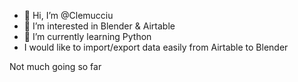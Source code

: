 - 👋 Hi, I’m @Clemucciu
- 👀 I’m interested in Blender & Airtable
- 🌱 I’m currently learning Python
- I would like to import/export data easily from Airtable to Blender

Not much going so far

<!---
Clemucciu/Clemucciu is a ✨ special ✨ repository because its `README.md` (this file) appears on your GitHub profile.
You can click the Preview link to take a look at your changes.
--->
